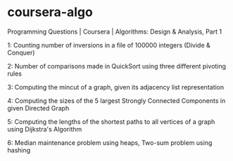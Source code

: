 # coursera-algo
Programming Questions | Coursera | Algorithms: Design &amp; Analysis, Part 1

1: Counting number of inversions in a file of 100000 integers (Divide & Conquer)

2: Number of comparisons made in QuickSort using three different pivoting rules

3: Computing the mincut of a graph, given its adjacency list representation

4: Computing the sizes of the 5 largest Strongly Connected Components in given Directed Graph

5: Computing the lengths of the shortest paths to all vertices of a graph using Dijkstra's Algorithm 

6: Median maintenance problem using heaps, Two-sum problem using hashing
